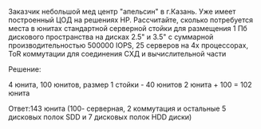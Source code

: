 Заказчик небольшой мед центр "апельсин" в г.Казань. Уже имеет построенный ЦОД на решениях НР. Рассчитайте, сколько потребуется места в юнитах стандартной серверной стойки для размещения
1 Пб дискового пространства на дисках 2.5" и 3.5" с суммарной производительностью 500000 IOPS, 25 серверов на 4х процессорах, ToR коммутации для соединения СХД и вычислительной части

Решение:

4 юнита, 100 юнитов, размер 1 стойки - 40 юнитов
2 юнита + 100 = 102 юнита

Ответ:143 юнита (100- серверная, 2 коммутация и остальные 5 дисковых полок SDD и 7 дисковых полок HDD диски)
